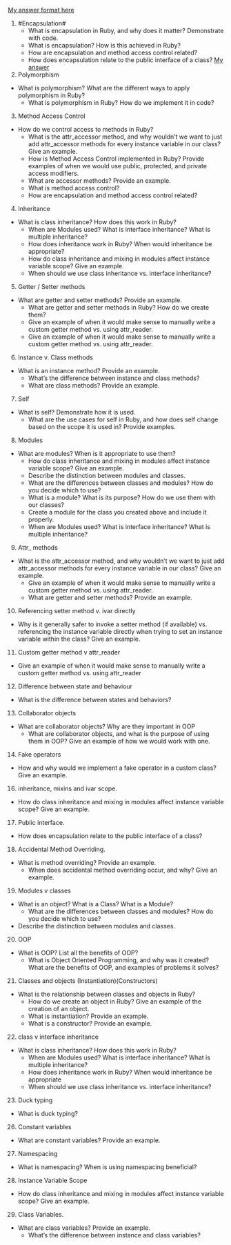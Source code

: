 [My answer format here](https://github.com/SandyRodger/RB120_OOP/blob/main/07_assessment_prep/07_interview_concept_questions_and_answers/technique.rb)
1. #Encapsulation#
	- What is encapsulation in Ruby, and why does it matter? Demonstrate with code.
	- What is encapsulation? How is this achieved in Ruby?
	- How are encapsulation and method access control related?
	- How does encapsulation relate to the public interface of a class?
[My answer](https://github.com/SandyRodger/RB120_OOP/blob/main/07_assessment_prep/07_interview_concept_questions_and_answers/01_encapsulation.md)
2. Polymorphism
  - What is polymorphism? What are the different ways to apply polymorphism in Ruby?
	- What is polymorphism in Ruby? How do we implement it in code?
3. Method Access Control
  - How do we control access to methods in Ruby?
	- What is the attr_accessor method, and why wouldn’t we want to just add attr_accessor methods for every instance variable in our class? Give an example.
	- How is Method Access Control implemented in Ruby? Provide examples of when we would use public, protected, and private access modifiers.
	- What are accessor methods? Provide an example.
	- What is method access control?
	- How are encapsulation and method access control related?
4. Inheritance
  - What is class inheritance? How does this work in Ruby?
	- When are Modules used? What is interface inheritance? What is multiple inheritance?
	- How does inheritance work in Ruby? When would inheritance be appropriate?
	- How do class inheritance and mixing in modules affect instance variable scope? Give an example.
	- When should we use class inheritance vs. interface inheritance?
5. Getter / Setter methods
  - What are getter and setter methods? Provide an example.
	- What are getter and setter methods in Ruby? How do we create them?
	- Give an example of when it would make sense to manually write a custom getter method vs. using attr_reader.
	- Give an example of when it would make sense to manually write a custom getter method vs. using attr_reader.
6. Instance v. Class methods
  - What is an instance method? Provide an example.
	- What’s the difference between instance and class methods?
	- What are class methods? Provide an example.
7. Self
  - What is self? Demonstrate how it is used.
	- What are the use cases for self in Ruby, and how does self change based on the scope it is used in? Provide examples.
8. Modules
  - What are modules? When is it appropriate to use them?
	- How do class inheritance and mixing in modules affect instance variable scope? Give an example.
	- Describe the distinction between modules and classes.
	- What are the differences between classes and modules? How do you decide which to use?
	- What is a module? What is its purpose? How do we use them with our classes?
	- Create a module for the class you created above and include it properly.
	- When are Modules used? What is interface inheritance? What is multiple inheritance?
9. Attr_ methods
  - What is the attr_accessor method, and why wouldn’t we want to just add attr_accessor methods for every instance variable in our class? Give an example.
	- Give an example of when it would make sense to manually write a custom getter method vs. using attr_reader.
	- What are getter and setter methods? Provide an example.
10. Referencing setter method v. ivar directly
  - Why is it generally safer to invoke a setter method (if available) vs. referencing the instance variable directly when trying to set an instance variable within the class? Give an example.
11. Custom getter method v attr_reader
  - Give an example of when it would make sense to manually write a custom getter method vs. using attr_reader
12. Difference between state and behaviour 
  - What is the difference between states and behaviors?
13. Collaborator objects
  - What are collaborator objects? Why are they important in OOP
	- What are collaborator objects, and what is the purpose of using them in OOP? Give an example of how we would work with one.
14. Fake operators
  - How and why would we implement a fake operator in a custom class? Give an example.
16. inheritance, mixins and ivar scope.
  - How do class inheritance and mixing in modules affect instance variable scope? Give an example.
17. Public interface.
  - How does encapsulation relate to the public interface of a class?
18. Accidental Method Overriding.
  - What is method overriding? Provide an example.
	- When does accidental method overriding occur, and why? Give an example.
19. Modules v classes
  - What is an object? What is a Class? What is a Module?
	- What are the differences between classes and modules? How do you decide which to use?
  - Describe the distinction between modules and classes.
20. OOP
  - What is OOP? List all the benefits of OOP?
	- What is Object Oriented Programming, and why was it created? What are the benefits of OOP, and examples of problems it solves?
21. Classes and objects (Instantiation)(Constructors)
  - What is the relationship between classes and objects in Ruby?
	- How do we create an object in Ruby? Give an example of the creation of an object.
	- What is instantiation? Provide an example.
	- What is a constructor? Provide an example.
22. class v interface inheritance
  - What is class inheritance? How does this work in Ruby?
	- When are Modules used? What is interface inheritance? What is multiple inheritance?
	- How does inheritance work in Ruby? When would inheritance be appropriate
	- When should we use class inheritance vs. interface inheritance?
23. Duck typing
  - What is duck typing?
26. Constant variables
  - What are constant variables? Provide an example.
27. Namespacing
  - What is namespacing? When is using namespacing beneficial?
28. Instance Variable Scope
  - How do class inheritance and mixing in modules affect instance variable scope? Give an example.
29. Class Variables. 
  - What are class variables? Provide an example.
	- What’s the difference between instance and class variables?
